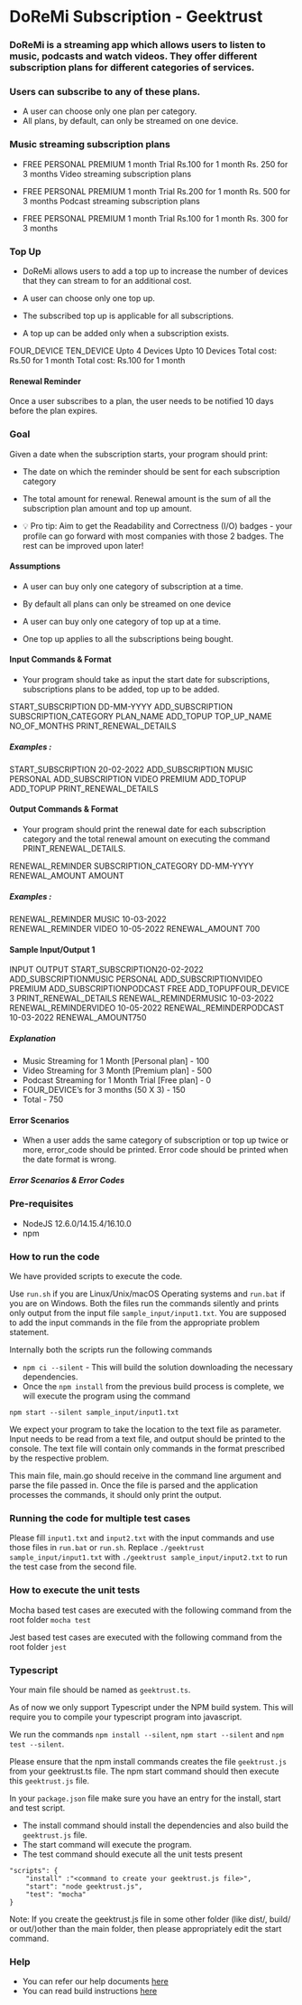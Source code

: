 # DoReMi Subscription - Geektrust
###  DoReMi is a streaming app which allows users to listen to music, podcasts and watch videos. They offer different subscription plans for different categories of services.

### Users can subscribe to any of these plans. 
- A user can choose only one plan per category. 
- All plans, by default, can only be streamed on one device. 

### Music streaming subscription plans 
- FREE	PERSONAL	PREMIUM
 1 month Trial	 Rs.100 for 1 month	 Rs. 250 for 3 months
 Video streaming subscription plans 

- FREE	PERSONAL	PREMIUM
 1 month Trial	 Rs.200 for 1 month	 Rs. 500 for 3 months
 Podcast streaming subscription plans 

- FREE	PERSONAL	PREMIUM
 1 month Trial	 Rs.100 for 1 month	 Rs. 300 for 3 months

### Top Up
- DoReMi allows users to add a top up to increase the number of devices that they can stream to for an additional cost.

- A user can choose only one top up.  

- The subscribed top up is applicable for all subscriptions. 

- A top up can be added only when a subscription exists.
 
FOUR_DEVICE	TEN_DEVICE
Upto 4 Devices	 Upto 10 Devices
Total cost: Rs.50 for 1 month	 Total cost: Rs.100 for 1 month

#### Renewal Reminder
Once a user subscribes to a plan, the user needs to be notified 10 days before the plan expires.
 
 
### Goal
Given a date when the subscription starts, your program should print: 
- The date on which the reminder should be sent for each subscription category 
- The total amount for renewal. Renewal amount is the sum of all the subscription plan amount and top up amount. 

- 💡 Pro tip: Aim to get the Readability and Correctness (I/O) badges - your profile can go forward with most companies with those 2 badges. The rest can be improved upon later!
 
 
#### Assumptions
- A user can buy only one category of subscription at a time. 

- By default all plans can only be streamed on one device 

- A user can buy only one category of top up at a time. 

- One top up applies to all the subscriptions being bought. 
 
 
#### Input Commands & Format
- Your program should take as input the start date for subscriptions, subscriptions plans to be added, top up to be added.
 
START_SUBSCRIPTION DD-MM-YYYY 
ADD_SUBSCRIPTION SUBSCRIPTION_CATEGORY PLAN_NAME 
ADD_TOPUP TOP_UP_NAME NO_OF_MONTHS 
PRINT_RENEWAL_DETAILS 

##### Examples :
START_SUBSCRIPTION 20-02-2022 
ADD_SUBSCRIPTION MUSIC  PERSONAL 
ADD_SUBSCRIPTION VIDEO PREMIUM 
ADD_TOPUP ADD_TOPUP 
PRINT_RENEWAL_DETAILS

#### Output Commands & Format
- Your program should print the renewal date for each subscription category and the total renewal amount on executing the command PRINT_RENEWAL_DETAILS.
 
RENEWAL_REMINDER SUBSCRIPTION_CATEGORY DD-MM-YYYY 
RENEWAL_AMOUNT AMOUNT 

##### Examples :
RENEWAL_REMINDER MUSIC 10-03-2022  
RENEWAL_REMINDER VIDEO 10-05-2022 
RENEWAL_AMOUNT 700
 

#### Sample Input/Output 1
INPUT	OUTPUT
START_SUBSCRIPTION20-02-2022
ADD_SUBSCRIPTIONMUSIC PERSONAL
ADD_SUBSCRIPTIONVIDEO PREMIUM
ADD_SUBSCRIPTIONPODCAST FREE
ADD_TOPUPFOUR_DEVICE 3
PRINT_RENEWAL_DETAILS	RENEWAL_REMINDERMUSIC 10-03-2022
RENEWAL_REMINDERVIDEO 10-05-2022
RENEWAL_REMINDERPODCAST 10-03-2022
RENEWAL_AMOUNT750

##### Explanation
- Music Streaming for 1 Month [Personal plan]  -       100
- Video Streaming  for 3 Month [Premium plan]  -       500
- Podcast Streaming  for 1 Month Trial [Free plan]  -    0
- FOUR_DEVICE’s for 3 months (50 X 3)  -               150
- Total   -                                            750


#### Error Scenarios
- When a user adds the same category of subscription or top up twice or more, error_code should be printed. Error code should be printed when the date format is wrong.
 
##### Error Scenarios & Error Codes 



### Pre-requisites
* NodeJS 12.6.0/14.15.4/16.10.0
* npm

### How to run the code

We have provided scripts to execute the code. 

Use `run.sh` if you are Linux/Unix/macOS Operating systems and `run.bat` if you are on Windows.  Both the files run the commands silently and prints only output from the input file `sample_input/input1.txt`. You are supposed to add the input commands in the file from the appropriate problem statement. 

Internally both the scripts run the following commands 

 * `npm ci --silent` - This will build the solution downloading the necessary dependencies.
 * Once the `npm install` from the previous build process is complete, we will execute the program using the command

`npm start --silent sample_input/input1.txt`

We expect your program to take the location to the text file as parameter. Input needs to be read from a text file, and output should be printed to the console. The text file will contain only commands in the format prescribed by the respective problem.

This main file, main.go should receive in the command line argument and parse the file passed in. Once the file is parsed and the application processes the commands, it should only print the output.

 ### Running the code for multiple test cases

 Please fill `input1.txt` and `input2.txt` with the input commands and use those files in `run.bat` or `run.sh`. Replace `./geektrust sample_input/input1.txt` with `./geektrust sample_input/input2.txt` to run the test case from the second file. 

 ### How to execute the unit tests

 Mocha based test cases are executed with the following command from the root folder
`mocha test`

Jest based test cases are executed with the following command from the root folder
`jest`

### Typescript

Your main file should be named as `geektrust.ts`.

As of now we only support Typescript under the NPM build system. This will require you to compile your typescript program into javascript.

We run the commands `npm install --silent`, `npm start --silent` and `npm test --silent`.

Please ensure that the npm install commands creates the file `geektrust.js` from your geektrust.ts file. The npm start command should then execute this `geektrust.js` file.

In your `package.json` file make sure you have an entry for the install, start and test script.

* The install command should install the dependencies and also build the `geektrust.js` file.
* The start command will execute the program.
* The test command should execute all the unit tests present

```
"scripts": {
    "install" :"<command to create your geektrust.js file>",
    "start": "node geektrust.js",
    "test": "mocha"
}
```

Note: If you create the geektrust.js file in some other folder (like dist/, build/ or out/)other than the main folder, then please appropriately edit the start command.

### Help
- You can refer our help documents [here](https://help.geektrust.com)
- You can read build instructions [here](https://github.com/geektrust/coding-problem-artefacts/tree/master/NodeJS)
